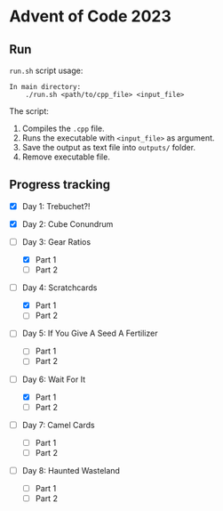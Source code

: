 # Advent of Code 2023

## Run

`run.sh` script usage:

```
In main directory:
    ./run.sh <path/to/cpp_file> <input_file>
```

The script:

1. Compiles the `.cpp` file.
2. Runs the executable with `<input_file>` as argument.
3. Save the output as text file into `outputs/` folder.
4. Remove executable file.

## Progress tracking

- [x] Day 1: Trebuchet?!

- [x] Day 2: Cube Conundrum

- [ ] Day 3: Gear Ratios

  - [x] Part 1
  - [ ] Part 2

- [ ] Day 4: Scratchcards

  - [x] Part 1
  - [ ] Part 2

- [ ] Day 5: If You Give A Seed A Fertilizer

  - [ ] Part 1
  - [ ] Part 2

- [ ] Day 6: Wait For It

  - [x] Part 1
  - [ ] Part 2

- [ ] Day 7: Camel Cards

  - [ ] Part 1
  - [ ] Part 2

- [ ] Day 8: Haunted Wasteland

  - [ ] Part 1
  - [ ] Part 2
